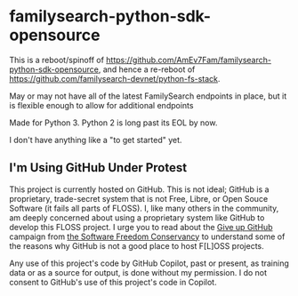 familysearch-python-sdk-opensource
==================================

This is a reboot/spinoff of https://github.com/AmEv7Fam/familysearch-python-sdk-opensource, and hence a re-reboot of https://github.com/familysearch-devnet/python-fs-stack.

May or may not have all of the latest FamilySearch endpoints in place, but it is flexible enough to allow for additional endpoints

Made for Python 3. Python 2 is long past its EOL by now.

I don't have anything like a "to get started" yet.


## I'm Using GitHub Under Protest

This project is currently hosted on GitHub.  This is not ideal; GitHub is a
proprietary, trade-secret system that is not Free, Libre, or Open Souce Software
(it fails all parts of FLOSS). I, like many others in the community, am deeply
concerned about using a proprietary system like GitHub to develop this FLOSS project.
I urge you to read about the [Give up GitHub](https://GiveUpGitHub.org) campaign from
[the Software Freedom Conservancy](https://sfconservancy.org) to understand
some of the reasons why GitHub is not a good place to host F[L]OSS projects.

Any use of this project's code by GitHub Copilot, past or present, as training data or
as a source for output, is done without my permission. I do not consent to GitHub's use
of this project's code in Copilot.
